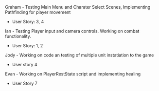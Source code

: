 
Graham - Testing Main Menu and Charater Select Scenes, Implementing Pathfinding for player movement
  - User Story: 3, 4

Ian - Testing Player input and camera controls. Working on combat functionality. 
  - User Story: 1, 2

Jody - Working on code an testing of multiple unit instatiation to the game
  - User story 4

Evan - Working on PlayerRestState script and implementing healing
  - User Story 7
